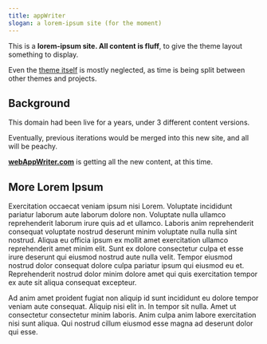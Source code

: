 ```yaml
---
title: appWriter
slogan: a lorem-ipsum site (for the moment)
---
```


This is a **lorem-ipsum site. All content is fluff**, to give the theme layout something to display.

Even the [theme itself](https://webappwriter.com/rocket-themes/all/thumbnails/#not-npr-theme) is mostly neglected, as time is being split between other themes and projects.

## Background

This domain had been live for a years, under 3 different content versions.

Eventually, previous iterations would be merged into this new site, and all will be peachy.

[**webAppWriter.com**](https://webappwriter.com) is getting all the new content, at this time.

## More Lorem Ipsum

Exercitation occaecat veniam ipsum nisi Lorem. Voluptate incididunt pariatur laborum aute laborum dolore non. Voluptate nulla ullamco reprehenderit laborum irure quis ad et ullamco. Laboris anim reprehenderit consequat voluptate nostrud deserunt minim voluptate nulla nulla sint nostrud. Aliqua eu officia ipsum ex mollit amet exercitation ullamco reprehenderit amet minim elit. Sunt ex dolore consectetur culpa et esse irure deserunt qui eiusmod nostrud aute nulla velit. Tempor eiusmod nostrud dolor consequat dolore culpa pariatur ipsum qui eiusmod eu et. Reprehenderit nostrud dolor minim dolore amet qui quis exercitation tempor ex aute sit aliqua consequat excepteur.

Ad anim amet proident fugiat non aliquip id sunt incididunt eu dolore tempor veniam aute consequat. Aliquip nisi elit in. In tempor sit nulla. Amet ut consectetur consectetur minim laboris. Anim culpa anim labore exercitation nisi sunt aliqua. Qui nostrud cillum eiusmod esse magna ad deserunt dolor qui esse.


